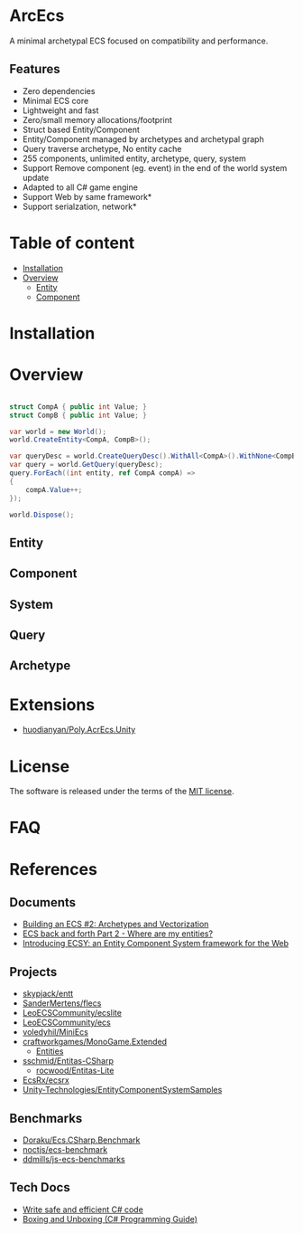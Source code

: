 # ArcEcs
A minimal archetypal ECS focused on compatibility and performance.

## Features
- Zero dependencies
- Minimal ECS core
- Lightweight and fast
- Zero/small memory allocations/footprint
- Struct based Entity/Component
- Entity/Component managed by archetypes and archetypal graph
- Query traverse archetype, No entity cache
- 255 components, unlimited entity, archetype, query, system
- Support Remove component (eg. event) in the end of the world system update
- Adapted to all C# game engine
- Support Web by same framework*
- Support serialzation, network*

# Table of content
- [Installation](#installation)
- [Overview](#overview)
  - [Entity](#entity)
  - [Component](#component)

# Installation

# Overview

```csharp

struct CompA { public int Value; }
struct CompB { public int Value; }

var world = new World();
world.CreateEntity<CompA, CompB>();

var queryDesc = world.CreateQueryDesc().WithAll<CompA>().WithNone<CompB>().Build();
var query = world.GetQuery(queryDesc);
query.ForEach((int entity, ref CompA compA) =>
{
    compA.Value++;
});

world.Dispose();

```
## Entity

## Component

## System

## Query

## Archetype

# Extensions
- [huodianyan/Poly.AcrEcs.Unity](https://github.com/huodianyan/Poly.AcrEcs.Unity)

# License
The software is released under the terms of the [MIT license](./LICENSE.md).

# FAQ

# References

## Documents
- [Building an ECS #2: Archetypes and Vectorization](https://medium.com/@ajmmertens/building-an-ecs-2-archetypes-and-vectorization-fe21690805f9)
- [ECS back and forth Part 2 - Where are my entities?](https://skypjack.github.io/2019-03-07-ecs-baf-part-2/)
- [Introducing ECSY: an Entity Component System framework for the Web](https://blog.mozvr.com/introducing-ecsy/)

## Projects
- [skypjack/entt](https://github.com/skypjack/entt)
- [SanderMertens/flecs](https://github.com/SanderMertens/flecs)
- [LeoECSCommunity/ecslite](https://github.com/LeoECSCommunity/ecslite)
- [LeoECSCommunity/ecs](https://github.com/LeoECSCommunity/ecs)
- [voledyhil/MiniEcs](https://github.com/voledyhil/MiniEcs)
- [craftworkgames/MonoGame.Extended](https://github.com/craftworkgames/MonoGame.Extended)
	- [Entities](https://www.monogameextended.net/docs/features/entities/entities)
- [sschmid/Entitas-CSharp](https://github.com/sschmid/Entitas-CSharp)
	- [rocwood/Entitas-Lite](https://github.com/rocwood/Entitas-Lite)
- [EcsRx/ecsrx](https://github.com/EcsRx/ecsrx)
- [Unity-Technologies/EntityComponentSystemSamples](https://github.com/Unity-Technologies/EntityComponentSystemSamples)

## Benchmarks
- [Doraku/Ecs.CSharp.Benchmark](https://github.com/Doraku/Ecs.CSharp.Benchmark)
- [noctjs/ecs-benchmark](https://github.com/noctjs/ecs-benchmark)
- [ddmills/js-ecs-benchmarks](https://github.com/ddmills/js-ecs-benchmarks)

## Tech Docs
- [Write safe and efficient C# code](https://docs.microsoft.com/en-us/dotnet/csharp/write-safe-efficient-code)
- [Boxing and Unboxing (C# Programming Guide)](https://docs.microsoft.com/en-us/dotnet/csharp/programming-guide/types/boxing-and-unboxing)
